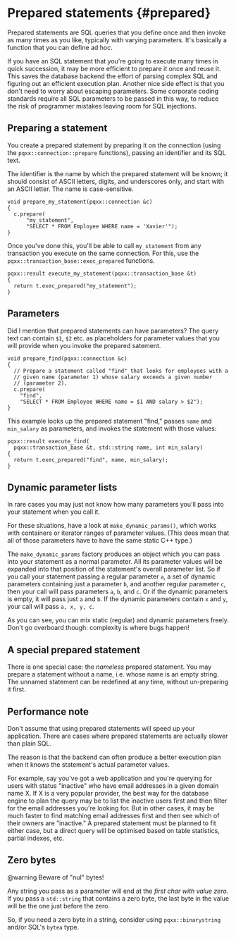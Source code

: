Prepared statements                    {#prepared}
===================

Prepared statements are SQL queries that you define once and then invoke
as many times as you like, typically with varying parameters.  It's basically
a function that you can define ad hoc.

If you have an SQL statement that you're going to execute many times in
quick succession, it may be more efficient to prepare it once and reuse it.
This saves the database backend the effort of parsing complex SQL and
figuring out an efficient execution plan.  Another nice side effect is that
you don't need to worry about escaping parameters.  Some corporate coding
standards require all SQL parameters to be passed in this way, to reduce the
risk of programmer mistakes leaving room for SQL injections.


Preparing a statement
---------------------

You create a prepared statement by preparing it on the connection (using the
`pqxx::connection::prepare` functions), passing an identifier and its SQL text.

The identifier is the name by which the prepared statement will be known; it
should consist of ASCII letters, digits, and underscores only, and start with
an ASCII letter.  The name is case-sensitive.

    void prepare_my_statement(pqxx::connection &c)
    {
      c.prepare(
          "my_statement",
          "SELECT * FROM Employee WHERE name = 'Xavier'");
    }

Once you've done this, you'll be able to call `my_statement` from any
transaction you execute on the same connection.  For this, use the
`pqxx::transaction_base::exec_prepared` functions.

    pqxx::result execute_my_statement(pqxx::transaction_base &t)
    {
      return t.exec_prepared("my_statement");
    }


Parameters
----------

Did I mention that prepared statements can have parameters?  The query text
can contain `$1`, `$2` etc. as placeholders for parameter values that you
will provide when you invoke the prepared satement.

    void prepare_find(pqxx::connection &c)
    {
      // Prepare a statement called "find" that looks for employees with a
      // given name (parameter 1) whose salary exceeds a given number
      // (parameter 2).
      c.prepare(
  	    "find",
  	    "SELECT * FROM Employee WHERE name = $1 AND salary > $2");
    }

This example looks up the prepared statement "find," passes `name` and
`min_salary` as parameters, and invokes the statement with those values:

    pqxx::result execute_find(
      pqxx::transaction_base &t, std::string name, int min_salary)
    {
      return t.exec_prepared("find", name, min_salary);
    }


Dynamic parameter lists
-----------------------

In rare cases you may just not know how many parameters you'll pass into your
statement when you call it.

For these situations, have a look at `make_dynamic_params()`, which works with
containers or iterator ranges of parameter values.  (This does mean that all of
those parameters have to have the same static C++ type.)

The `make_dynamic_params` factory produces an object which you can pass into
your statement as a normal parameter.  All its parameter values will be
expanded into that position of the statement's overall parameter list.  So if
you call your statement passing a regular parameter `a`, a set of dynamic
parameters containing just a parameter `b`, and another regular parameter `c`,
then your call will pass parameters `a`, `b`, and `c`.  Or if the dynamic
parameters is empty, it will pass just `a` and `b`.  If the dynamic parameters
contain `x` and `y`, your call will pass `a, x, y, c`.

As you can see, you can mix static (regular) and dynamic parameters freely.
Don't go overboard though: complexity is where bugs happen!


A special prepared statement
----------------------------

There is one special case: the _nameless_ prepared statement.  You may prepare
a statement without a name, i.e. whose name is an empty string.  The unnamed
statement can be redefined at any time, without un-preparing it first.


Performance note
----------------

Don't assume that using prepared statements will speed up your application.
There are cases where prepared statements are actually slower than plain SQL.

The reason is that the backend can often produce a better execution plan when
it knows the statement's actual parameter values.

For example, say you've got a web application and you're querying for users
with status "inactive" who have email addresses in a given domain name X.  If
X is a very popular provider, the best way for the database engine to plan the
query may be to list the inactive users first and then filter for the email
addresses you're looking for.  But in other cases, it may be much faster to
find matching email addresses first and then see which of their owners are
"inactive."  A prepared statement must be planned to fit either case, but a
direct query will be optimised based on table statistics, partial indexes, etc.


Zero bytes
----------

@warning Beware of "nul" bytes!

Any string you pass as a parameter will end at the _first char with value
zero._  If you pass a `std::string` that contains a zero byte, the last byte
in the value will be the one just before the zero.

So, if you need a zero byte in a string, consider using `pqxx::binarystring`
and/or SQL's `bytea` type.
